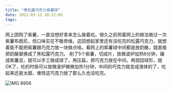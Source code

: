 ```yaml
---
title: "黑松露巧克力紫薯球"
date: 2012-03-11 18:22:05
tags:
---
```


网上团购了紫薯，一直没想好拿来怎么做着吃。很久之前照着网上的做法做过一次紫薯布朗尼，但口味实在不敢恭维。这回想起家里还有没吃完的松露巧克力，就想着能不能把紫薯跟巧克力放一块做点啥。看网上的紫薯球中间都是放奶酪，就直接把奶酪替换成了黑松露巧克力。 削了5个紫薯，切成片，放微波炉加热6分钟，碾成紫薯泥，就可以手工做成球了，再压扁，把巧克力放在中间，再捏回球形，就OK了，吃的时侯可以放微波炉微微加热1分钟，中间的巧克力就变成液体的了，吃起来还是太甜，难怪这巧克力放了那么久也没吃完。 

![IMG 8956](../../../images/2012/IMG_8956.jpg "IMG_8956.jpg")